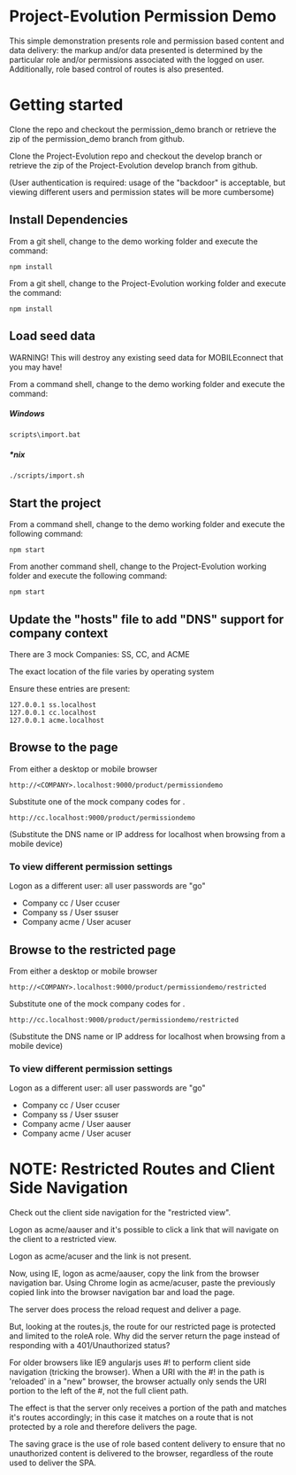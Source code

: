 Project-Evolution Permission Demo
======================

This simple demonstration presents role and permission based content and data delivery: the markup and/or data presented is determined by the particular role and/or permissions
associated with the logged on user. Additionally, role based control of routes is also presented.

# Getting started

Clone the repo and checkout the permission_demo branch or retrieve the zip of the permission_demo branch from github.

Clone the Project-Evolution repo and checkout the develop branch or retrieve the zip of the Project-Evolution develop branch from github.

(User authentication is required: usage of the "backdoor" is acceptable, but viewing different users and permission states will be more cumbersome)

## Install Dependencies
From a git shell, change to the demo working folder and execute the command:

`npm install`

From a git shell, change to the Project-Evolution working folder and execute the command:

`npm install`


## Load seed data
WARNING! This will destroy any existing seed data for MOBILEconnect that you may have!

From a command shell, change to the demo working folder and execute the command:

##### Windows
`scripts\import.bat`

##### *nix
`./scripts/import.sh`

## Start the project
From a command shell, change to the demo working folder and execute the following command:

`npm start`

From another command shell, change to the Project-Evolution working folder and execute the following command:

`npm start`


## Update the "hosts" file to add "DNS" support for company context
There are 3 mock Companies: SS, CC, and ACME

The exact location of the file varies by operating system

Ensure these entries are present:

```
127.0.0.1 ss.localhost
127.0.0.1 cc.localhost
127.0.0.1 acme.localhost
```

## Browse to the page

From either a desktop or mobile browser

`http://<COMPANY>.localhost:9000/product/permissiondemo`

Substitute one of the mock company codes for <COMPANY>.

`http://cc.localhost:9000/product/permissiondemo`

(Substitute the DNS name or IP address for localhost when browsing from a mobile device)

### To view different permission settings
Logon as a different user: all user passwords are "go"

* Company cc / User ccuser
* Company ss / User ssuser
* Company acme / User acuser


## Browse to the restricted page

From either a desktop or mobile browser

`http://<COMPANY>.localhost:9000/product/permissiondemo/restricted`

Substitute one of the mock company codes for <COMPANY>.

`http://cc.localhost:9000/product/permissiondemo/restricted`

(Substitute the DNS name or IP address for localhost when browsing from a mobile device)

### To view different permission settings
Logon as a different user: all user passwords are "go"

* Company cc / User ccuser
* Company ss / User ssuser
* Company acme / User aauser
* Company acme / User acuser

# NOTE: Restricted Routes and Client Side Navigation

Check out the client side navigation for the "restricted view".

Logon as acme/aauser and it's possible to click a link that will navigate on the client to a restricted view.

Logon as acme/acuser and the link is not present.

Now, using IE, logon as acme/aauser, copy the link from the browser navigation bar. Using Chrome login as acme/acuser, paste the previously copied link into the browser navigation bar and load the page.

The server does process the reload request and deliver a page.

But, looking at the routes.js, the route for our restricted page is protected and limited to the roleA role. Why did the server return the page instead of responding with a 401/Unauthorized status?

For older browsers like IE9 angularjs uses #! to perform client side navigation (tricking the browser). When a URI with the #! in the path is 'reloaded' in a "new" browser, the browser actually only sends the URI portion to the left of the #, not the full client path.

The effect is that the server only receives a portion of the path and matches it's routes accordingly; in this case it matches on a route that is not protected by a role and therefore delivers the page.

The saving grace is the use of role based content delivery to ensure that no unauthorized content is delivered to the browser, regardless of the route used to deliver the SPA.

